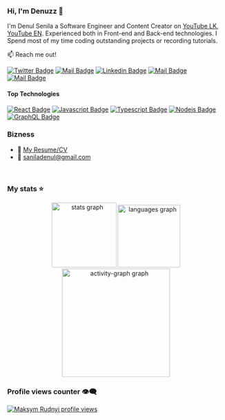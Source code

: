 ### Hi, I'm Denuzz 👋

I'm Denul Senila a Software Engineer and Content Creator on [YouTube LK](https://www.youtube.com/@denuzzz), [YouTube EN](https://youtube.com/@denuzzz). Experienced both in Front-end and Back-end technologies. I Spend most of my time coding outstanding projects or recording tutorials.

:mailbox: Reach me out!

[![Twitter Badge](https://img.shields.io/badge/-@DENUZZ-1ca0f1?style=flat&labelColor=1ca0f1&logo=twitter&logoColor=white&link=https://twitter.com/DENUZZ)](https://twitter.com/DENUZZ) 
[![Mail Badge](https://img.shields.io/badge/-DENUZZ-e74c3c?style=flat&labelColor=e74c3c&logo=youtube&logoColor=white)](https://youtube.com/@DENUZZ?si=rYeYSkEaREqugOCt) 
[![Linkedin Badge](https://img.shields.io/badge/-DENUL-0e76a8?style=flat&labelColor=0e76a8&logo=linkedin&logoColor=white)](https://www.linkedin.com/in/DENUZZ/) 
[![Mail Badge](https://img.shields.io/badge/-777.denuzz-e84393?style=flat&labelColor=e84393&logo=instagram&logoColor=white)](https://www.instagram.com/DENUZZ/) 
[![Mail Badge](https://img.shields.io/badge/-DENUZZ-c0392b?style=flat&labelColor=c0392b&logo=gmail&logoColor=white)](mailto:saniladenul@gmail.com)

#### Top Technologies

[![React Badge](https://img.shields.io/badge/-React-61DBFB?style=for-the-badge&labelColor=black&logo=react&logoColor=61DBFB)](#) [![Javascript Badge](https://img.shields.io/badge/-Javascript-F0DB4F?style=for-the-badge&labelColor=black&logo=javascript&logoColor=F0DB4F)](#) [![Typescript Badge](https://img.shields.io/badge/-Typescript-007acc?style=for-the-badge&labelColor=black&logo=typescript&logoColor=007acc)](#) [![Nodejs Badge](https://img.shields.io/badge/-Nodejs-3C873A?style=for-the-badge&labelColor=black&logo=node.js&logoColor=3C873A)](#) [![GraphQL Badge](https://img.shields.io/badge/-GraphQl-e535ab?style=for-the-badge&labelColor=black&logo=node.js&logoColor=e535ab)](#)

<!--### Tutorials

[<img align="left" alt="React" width="26px" src="https://raw.githubusercontent.com/github/explore/80688e429a7d4ef2fca1e82350fe8e3517d3494d/topics/react/react.png" />][reactplaylist]
<img align="left" alt="JavaScript" width="26px" src="https://raw.githubusercontent.com/github/explore/80688e429a7d4ef2fca1e82350fe8e3517d3494d/topics/javascript/javascript.png" />
[<img align="left" alt="GraphQL" width="26px" src="https://raw.githubusercontent.com/github/explore/80688e429a7d4ef2fca1e82350fe8e3517d3494d/topics/graphql/graphql.png" />][graphqllist] -->
<!--br/-->

### Bizness
- :paperclip: [My Resume/CV](https://drive.xyz)
- :email: saniladenul@gmail.com

<br/>

### My stats ⭐

<div align="center">
  <img src="https://github-readme-stats.vercel.app/api?username=DENUZZ&hide_title=false&hide_rank=false&show_icons=true&include_all_commits=true&count_private=true&disable_animations=false&theme=radical&locale=en&hide_border=false&order=1" height="150" alt="stats graph"  />
  <img src="https://github-readme-stats.vercel.app/api/top-langs?username=DENUZZ&locale=en&hide_title=false&layout=compact&card_width=320&langs_count=5&theme=radical&hide_border=false&order=2" height="145" alt="languages graph"  />
  <img src="https://github-readme-activity-graph.vercel.app/graph?username=DENUZZ&radius=15&theme=github-dark&area=true&order=5&hide_border=true&hide_title=false" height="250" alt="activity-graph graph"  />
</div>

###
### Profile views counter 👁️‍🗨️
[![Maksym Rudnyi profile views](https://u8views.com/api/v1/github/profiles/7869344/views/day-week-month-total-count.svg)](https://u8views.com/github/DENUZZ)


[reactplaylist]:https://youtube.com/playlist?list=PLlYbsPJVZjBygXalKUVKkvFyHQ1NifIiW&si=pj2Rfx3ztZjb_c1P
[graphqllist]: https://youtube.com/playlist?list=PLlYbsPJVZjByzzOLWl2n15n0uQ7m8loEh&si=0NXO3LQENlDOOqdK


